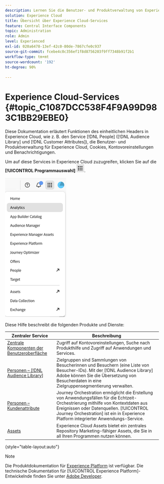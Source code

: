 ```yaml
---
description: Lernen Sie die Benutzer- und Produktverwaltung von Experience Cloud, Personen (Zielgruppen und Kundenattribute), Journey Orchestration, Angebote, Orte, Experience Platform und Mobile Services kennen.
solution: Experience Cloud
title: Übersicht über Experience Cloud-Services
feature: Central Interface Components
topic: Administration
role: Admin
level: Experienced
exl-id: 020a6478-13ef-42c0-80de-7867cfe0c937
source-git-commit: fcebe4c0c356ef1f8d8756203f9ff7348b91f2b1
workflow-type: tm+mt
source-wordcount: '192'
ht-degree: 90%

---
```


# Experience Cloud-Services {#topic_C1087DCC538F4F9A99D983C1BB29EBE0}

Diese Dokumentation erläutert Funktionen des einheitlichen Headers in Experience Cloud, wie z. B. den Service [!DNL People] ([!DNL Audience Library] und [!DNL Customer Attributes]), die Benutzer- und Produktverwaltung für Experience Cloud, Cookies, Kontovoreinstellungen und Benachrichtigungen.

Um auf diese Services in Experience Cloud zuzugreifen, klicken Sie auf die **[!UICONTROL Programmauswahl]**
![Services-Auswahl](../assets/apps-icon.png).

![Experience Cloud Services](../assets/platform-core-services.png)

Diese Hilfe beschreibt die folgenden Produkte und Dienste:

| Zentraler Service | Beschreibung |
|--- |--- |
| [Zentrale Komponenten der Benutzeroberfläche](../experience-cloud.md) | Zugriff auf Kontovoreinstellungen, Suche nach Produkthilfe und Zugriff auf Anwendungen und Services. |
| [Personen –  [!DNL Audience Library]](audiences/overview.md) | Zielgruppen sind Sammlungen von Besucherinnen und Besuchern (eine Liste von Besucher-IDs). Mit der [!DNL Audience Library] Adobe können Sie die Übersetzung von Besucherdaten in eine Zielgruppensegmentierung verwalten. |
| [Personen – Kundenattribute](customer-attributes/attributes.md) | Journey Orchestration ermöglicht die Erstellung von Anwendungsfällen für die Echtzeit-Orchestrierung mithilfe von Kontextdaten aus Ereignissen oder Datenquellen. [!UICONTROL Journey Orchestration] ist ein in Experience Platform integrierter Anwendungs-Service. |
| [Assets](assets/experience-cloud-assets.md) | Experience Cloud Assets bietet ein zentrales Repository Marketing-fähiger Assets, die Sie in all Ihren Programmen nutzen können. |

{style="table-layout:auto"}

>[!NOTE]
>
>Die Produktdokumentation für [Experience Platform](https://experienceleague.adobe.com/docs/experience-platform/landing/home.html?lang=de) ist verfügbar. Die technische Dokumentation für [!UICONTROL Experience Platform]-Entwickelnde finden Sie unter [Adobe Developer](https://developer.adobe.com/apis).
